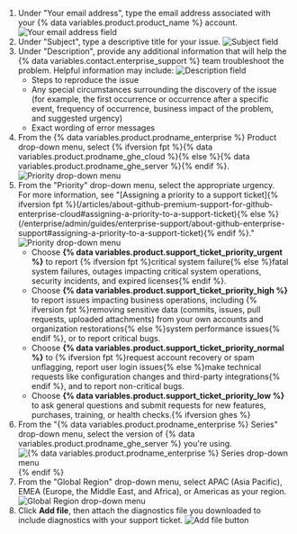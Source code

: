 1. Under "Your email address", type the email address associated with your {% data variables.product.product_name %} account.
   ![Your email address field](/assets/images/enterprise/support/support-ticket-email-address-field.png)
1. Under "Subject", type a descriptive title for your issue.
   ![Subject field](/assets/images/enterprise/support/support-ticket-subject-field.png)
1. Under "Description", provide any additional information that will help the {% data variables.contact.enterprise_support %} team troubleshoot the problem. Helpful information may include:
   ![Description field](/assets/images/enterprise/support/support-ticket-description-field.png)
   - Steps to reproduce the issue
   - Any special circumstances surrounding the discovery of the issue (for example, the first occurrence or occurrence after a specific event, frequency of occurrence, business impact of the problem, and suggested urgency)
   - Exact wording of error messages
1. From the {% data variables.product.prodname_enterprise %} Product drop-down menu, select {% ifversion fpt %}{% data variables.product.prodname_ghe_cloud %}{% else %}{% data variables.product.prodname_ghe_server %}{% endif %}.
   ![Priority drop-down menu](/assets/images/enterprise/support/support-ticket-ghe-product.png)
1. From the "Priority" drop-down menu, select the appropriate urgency. For more information, see "[Assigning a priority to a support ticket]{% ifversion fpt %}(/articles/about-github-premium-support-for-github-enterprise-cloud#assigning-a-priority-to-a-support-ticket){% else %}(/enterprise/admin/guides/enterprise-support/about-github-enterprise-support#assigning-a-priority-to-a-support-ticket){% endif %}."
   ![Priority drop-down menu](/assets/images/enterprise/support/support-ticket-priority.png)
   - Choose **{% data variables.product.support_ticket_priority_urgent %}** to report {% ifversion fpt %}critical system failure{% else %}fatal system failures, outages impacting critical system operations, security incidents, and expired licenses{% endif %}.
   - Choose **{% data variables.product.support_ticket_priority_high %}** to report issues impacting business operations, including {% ifversion fpt %}removing sensitive data (commits, issues, pull requests, uploaded attachments) from your own accounts and organization restorations{% else %}system performance issues{% endif %}, or to report critical bugs.
   - Choose **{% data variables.product.support_ticket_priority_normal %}** to {% ifversion fpt %}request account recovery or spam unflagging, report user login issues{% else %}make technical requests like configuration changes and third-party integrations{% endif %}, and to report non-critical bugs.
   - Choose **{% data variables.product.support_ticket_priority_low %}** to ask general questions and submit requests for new features, purchases, training, or health checks.{% ifversion ghes %}
1. From the "{% data variables.product.prodname_enterprise %} Series" drop-down menu, select the version of {% data variables.product.prodname_ghe_server %} you're using.
   ![{% data variables.product.prodname_enterprise %} Series drop-down menu](/assets/images/enterprise/support/support-ticket-ghes-series.png)
   {% endif %}
1. From the "Global Region" drop-down menu, select APAC (Asia Pacific), EMEA (Europe, the Middle East, and Africa), or Americas as your region.
   ![Global Region drop-down menu](/assets/images/enterprise/support/support-ticket-global-region.png)
1. Click **Add file**, then attach the diagnostics file you downloaded to include diagnostics with your support ticket.
   ![Add file button](/assets/images/enterprise/support/support-ticket-add-file.png)
